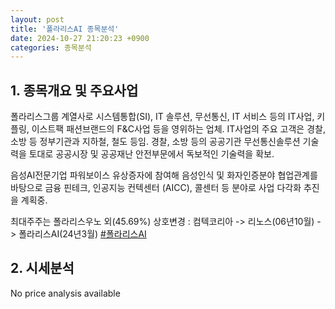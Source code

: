 ```yaml
---
layout: post
title: '폴라리스AI 종목분석'
date: 2024-10-27 21:20:23 +0900
categories: 종목분석
---
```


## 1. 종목개요 및 주요사업

폴라리스그룹 계열사로 시스템통합(SI), IT 솔루션, 무선통신, IT 서비스 등의 IT사업, 키플링, 이스트팩 패션브랜드의 F&C사업 등을 영위하는 업체. IT사업의 주요 고객은 경찰, 소방 등 정부기관과 지하철, 철도 등임. 경찰, 소방 등의 공공기관 무선통신솔루션 기술력을 토대로 공공시장 및 공공재난 안전부문에서 독보적인 기술력을 확보.

음성AI전문기업 파워보이스 유상증자에 참여해 음성인식 및 화자인증분야 협업관계를 바탕으로 금융 핀테크, 인공지능 컨텍센터 (AICC), 콜센터 등 분야로 사업 다각화 추진을 계획중.

최대주주는 폴라리스우노 외(45.69%) 상호변경 : 컴텍코리아 -> 리노스(06년10월) -> 폴라리스AI(24년3월)
[#폴라리스AI](#)

## 2. 시세분석

No price analysis available
